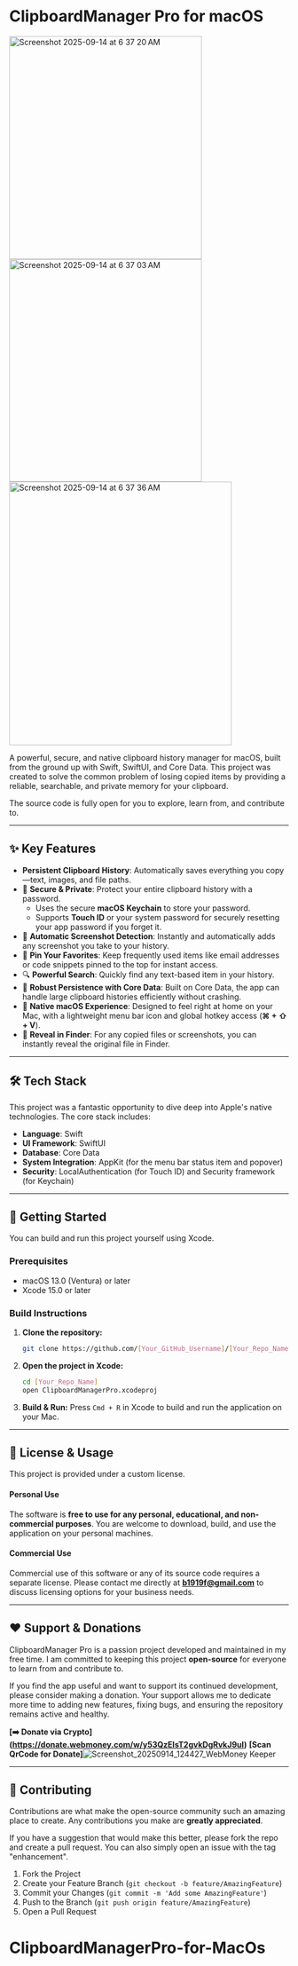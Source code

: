 # ClipboardManager Pro for macOS

<img width="347" height="402" alt="Screenshot 2025-09-14 at 6 37 20 AM" src="https://github.com/user-attachments/assets/6dbd7d82-37da-4088-8354-d5f0878084d0" />
<img width="347" height="401" alt="Screenshot 2025-09-14 at 6 37 03 AM" src="https://github.com/user-attachments/assets/eb96b487-face-427a-9511-93a5abfa494b" />
<img width="401" height="475" alt="Screenshot 2025-09-14 at 6 37 36 AM" src="https://github.com/user-attachments/assets/710401d9-8f5d-44e6-bf99-1433a722a42d" />

A powerful, secure, and native clipboard history manager for macOS, built from the ground up with Swift, SwiftUI, and Core Data. This project was created to solve the common problem of losing copied items by providing a reliable, searchable, and private memory for your clipboard.

The source code is fully open for you to explore, learn from, and contribute to.

---

## ✨ Key Features

*   **Persistent Clipboard History**: Automatically saves everything you copy—text, images, and file paths.
*   🔐 **Secure & Private**: Protect your entire clipboard history with a password.
    *   Uses the secure **macOS Keychain** to store your password.
    *   Supports **Touch ID** or your system password for securely resetting your app password if you forget it.
*   📸 **Automatic Screenshot Detection**: Instantly and automatically adds any screenshot you take to your history.
*   📌 **Pin Your Favorites**: Keep frequently used items like email addresses or code snippets pinned to the top for instant access.
*   🔍 **Powerful Search**: Quickly find any text-based item in your history.
*   💾 **Robust Persistence with Core Data**: Built on Core Data, the app can handle large clipboard histories efficiently without crashing.
*   🚀 **Native macOS Experience**: Designed to feel right at home on your Mac, with a lightweight menu bar icon and global hotkey access (**⌘ + ⇧ + V**).
*   📂 **Reveal in Finder**: For any copied files or screenshots, you can instantly reveal the original file in Finder.

---

## 🛠 Tech Stack

This project was a fantastic opportunity to dive deep into Apple's native technologies. The core stack includes:

*   **Language**: Swift
*   **UI Framework**: SwiftUI
*   **Database**: Core Data
*   **System Integration**: AppKit (for the menu bar status item and popover)
*   **Security**: LocalAuthentication (for Touch ID) and Security framework (for Keychain)

---

## 🚀 Getting Started

You can build and run this project yourself using Xcode.

### Prerequisites

*   macOS 13.0 (Ventura) or later
*   Xcode 15.0 or later

### Build Instructions

1.  **Clone the repository:**
    ```sh
    git clone https://github.com/[Your_GitHub_Username]/[Your_Repo_Name].git
    ```
2.  **Open the project in Xcode:**
    ```sh
    cd [Your_Repo_Name]
    open ClipboardManagerPro.xcodeproj
    ```
3.  **Build & Run:**
    Press `Cmd + R` in Xcode to build and run the application on your Mac.

---

## 📜 License & Usage

This project is provided under a custom license.

#### **Personal Use**
The software is **free to use for any personal, educational, and non-commercial purposes**. You are welcome to download, build, and use the application on your personal machines.

#### **Commercial Use**
Commercial use of this software or any of its source code requires a separate license. Please contact me directly at **b1919f@gmail.com** to discuss licensing options for your business needs.

---

## ❤️ Support & Donations

ClipboardManager Pro is a passion project developed and maintained in my free time. I am committed to keeping this project **open-source** for everyone to learn from and contribute to.

If you find the app useful and want to support its continued development, please consider making a donation. Your support allows me to dedicate more time to adding new features, fixing bugs, and ensuring the repository remains active and healthy.

**[➡️ Donate via Crypto] (https://donate.webmoney.com/w/y53QzElsT2gvkDgRvkJ9ul)**
**[Scan QrCode for Donate]**![Screenshot_20250914_124427_WebMoney Keeper](https://github.com/user-attachments/assets/91166985-7d7c-4ddd-b84a-7db1ea459cff)

---

## 🤝 Contributing

Contributions are what make the open-source community such an amazing place to create. Any contributions you make are **greatly appreciated**.

If you have a suggestion that would make this better, please fork the repo and create a pull request. You can also simply open an issue with the tag "enhancement".

1.  Fork the Project
2.  Create your Feature Branch (`git checkout -b feature/AmazingFeature`)
3.  Commit your Changes (`git commit -m 'Add some AmazingFeature'`)
4.  Push to the Branch (`git push origin feature/AmazingFeature`)
5.  Open a Pull Request
# ClipboardManagerPro-for-MacOs
